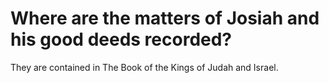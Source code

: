 # Where are the matters of Josiah and his good deeds recorded?

They are contained in The Book of the Kings of Judah and Israel.
